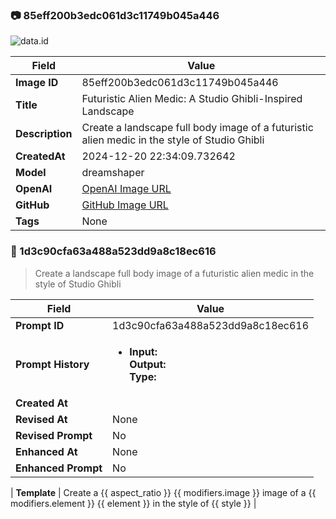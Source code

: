 

### 📷 85eff200b3edc061d3c11749b045a446 


![data.id](./85eff200b3edc061d3c11749b045a446.jpg)


| Field          | Value                                                                                                                     |
|----------------|---------------------------------------------------------------------------------------------------------------------------|
| **Image ID**             | 85eff200b3edc061d3c11749b045a446                                                                                                             |
| **Title**           | Futuristic Alien Medic: A Studio Ghibli-Inspired Landscape                                                                                                       |
| **Description**           | Create a landscape full body image of a futuristic alien medic in the style of Studio Ghibli                                                                                                       |
| **CreatedAt**        | 2024-12-20 22:34:09.732642                                                                                                        |
| **Model**        | dreamshaper                                                                                                        |
| **OpenAI**         | [OpenAI Image URL](http://192.168.1.85:8081/generated-images/b64262867946.png)                                                                                |
| **GitHub**         | [GitHub Image URL](https://raw.githubusercontent.com/Caneta-Silva/weeb/refs/heads/main/images/85eff200b3edc061d3c11749b045a446/85eff200b3edc061d3c11749b045a446.jpg)                                                                                |
| **Tags**       | None                                                                                                                   |

### 📜 1d3c90cfa63a488a523dd9a8c18ec616

> Create a landscape full body image of a futuristic alien medic in the style of Studio Ghibli

| Field          | Value                                                                                                                                                                      |
|----------------|----------------------------------------------------------------------------------------------------------------------------------------------------------------------------|
| **Prompt ID**  | 1d3c90cfa63a488a523dd9a8c18ec616                                                                                                                                                            |
| **Prompt History** | <ul><li>**Input:**  <br> **Output:**  <br> **Type:** </li></ul> |
| **Created At** |                                                                                                                                                    |
| **Revised At** | None                                                                                                                                                   |
| **Revised Prompt** | No                                                                                                                                                                      |
| **Enhanced At** | None                                                                                                                                                  |
| **Enhanced Prompt** | No                                                                                                                                                                    |

| **Template**   | Create a {{ aspect_ratio }} {{ modifiers.image }} image of a {{ modifiers.element }} {{ element }} in the style of {{ style }}                                                                                                                                           |


